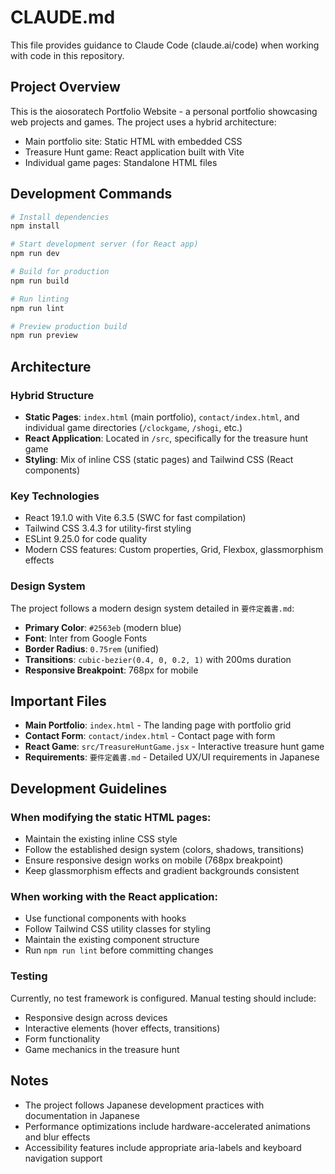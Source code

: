# CLAUDE.md

This file provides guidance to Claude Code (claude.ai/code) when working with code in this repository.

## Project Overview

This is the aiosoratech Portfolio Website - a personal portfolio showcasing web projects and games. The project uses a hybrid architecture:
- Main portfolio site: Static HTML with embedded CSS
- Treasure Hunt game: React application built with Vite
- Individual game pages: Standalone HTML files

## Development Commands

```bash
# Install dependencies
npm install

# Start development server (for React app)
npm run dev

# Build for production
npm run build

# Run linting
npm run lint

# Preview production build
npm run preview
```

## Architecture

### Hybrid Structure
- **Static Pages**: `index.html` (main portfolio), `contact/index.html`, and individual game directories (`/clockgame`, `/shogi`, etc.)
- **React Application**: Located in `/src`, specifically for the treasure hunt game
- **Styling**: Mix of inline CSS (static pages) and Tailwind CSS (React components)

### Key Technologies
- React 19.1.0 with Vite 6.3.5 (SWC for fast compilation)
- Tailwind CSS 3.4.3 for utility-first styling
- ESLint 9.25.0 for code quality
- Modern CSS features: Custom properties, Grid, Flexbox, glassmorphism effects

### Design System
The project follows a modern design system detailed in `要件定義書.md`:
- **Primary Color**: `#2563eb` (modern blue)
- **Font**: Inter from Google Fonts
- **Border Radius**: `0.75rem` (unified)
- **Transitions**: `cubic-bezier(0.4, 0, 0.2, 1)` with 200ms duration
- **Responsive Breakpoint**: 768px for mobile

## Important Files

- **Main Portfolio**: `index.html` - The landing page with portfolio grid
- **Contact Form**: `contact/index.html` - Contact page with form
- **React Game**: `src/TreasureHuntGame.jsx` - Interactive treasure hunt game
- **Requirements**: `要件定義書.md` - Detailed UX/UI requirements in Japanese

## Development Guidelines

### When modifying the static HTML pages:
- Maintain the existing inline CSS style
- Follow the established design system (colors, shadows, transitions)
- Ensure responsive design works on mobile (768px breakpoint)
- Keep glassmorphism effects and gradient backgrounds consistent

### When working with the React application:
- Use functional components with hooks
- Follow Tailwind CSS utility classes for styling
- Maintain the existing component structure
- Run `npm run lint` before committing changes

### Testing
Currently, no test framework is configured. Manual testing should include:
- Responsive design across devices
- Interactive elements (hover effects, transitions)
- Form functionality
- Game mechanics in the treasure hunt

## Notes
- The project follows Japanese development practices with documentation in Japanese
- Performance optimizations include hardware-accelerated animations and blur effects
- Accessibility features include appropriate aria-labels and keyboard navigation support